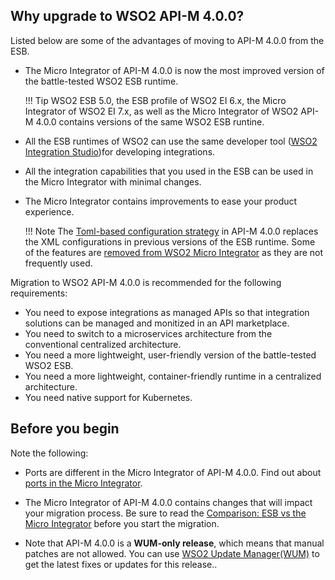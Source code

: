## Why upgrade to WSO2 API-M 4.0.0?

Listed below are some of the advantages of moving to API-M 4.0.0 from the ESB.

-	The Micro Integrator of API-M 4.0.0 is now the most improved version of the battle-tested WSO2 ESB runtime.

	!!! Tip
		WSO2 ESB 5.0, the ESB profile of WSO2 EI 6.x, the Micro Integrator of WSO2 EI 7.x, as well as the Micro Integrator of WSO2 API-M 4.0.0 contains versions of the same WSO2 ESB runtine. 

-	All the ESB runtimes of WSO2 can use the same developer tool ([WSO2 Integration Studio](/../../../../integrate/develop/wso2-integration-studio))for developing integrations. 

-	All the integration capabilities that you used in the ESB can be used in the Micro Integrator with minimal changes.

-	The Micro Integrator contains improvements to ease your product experience.

	!!! Note
		The [Toml-based configuration strategy](/../../../../reference/config-catalog-mi) in API-M 4.0.0 replaces the XML configurations in previous versions of the ESB runtime. Some of the features are [removed from WSO2 Micro Integrator](/../../../../get-started/about-this-release/#features-removed) as they are not frequently used. 

Migration to WSO2 API-M 4.0.0 is recommended for the following requirements:

-	You need to expose integrations as managed APIs so that integration solutions can be managed and monitized in an API marketplace. 
-	You need to switch to a microservices architecture from the conventional centralized architecture.
-	You need a more lightweight, user-friendly version of the battle-tested WSO2 ESB.
-	You need a more lightweight, container-friendly runtime in a centralized architecture.
-	You need native support for Kubernetes.

## Before you begin

Note the following:

-	Ports are different in the Micro Integrator of API-M 4.0.0. Find out about [ports in the Micro Integrator](/../../../../install-and-setup/setup/mi-setup/changing_default_ports).
-	The Micro Integrator of API-M 4.0.0 contains changes that will impact your migration process. Be sure to read the [Comparison: ESB vs the Micro Integrator](/../../../../get-started/about-this-release/#compare-this-release-with-previous-esbs) before you start the migration.

-	Note that API-M 4.0.0 is a **WUM-only release**, which means that manual patches are not allowed. You can use [WSO2 Update Manager(WUM)](https://updates.docs.wso2.com/en/latest/updates/overview) to get the latest fixes or updates for this release..